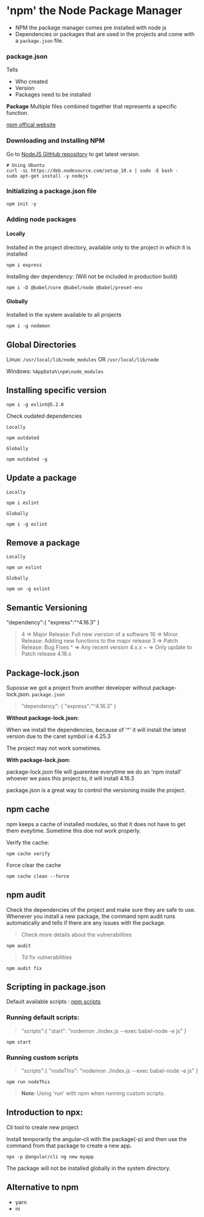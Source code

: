 # 'npm' the Node Package Manager
- NPM the package manager comes pre installed with node js
- Dependencies or packages that are used in the projects and come with a `package.json` file.
 
### package.json
 Tells
 - Who created
 - Version
 - Packages need to be installed

**Package**
Multiple files combined together that represents a specific function.

[npm offical website](https://www.npmjs.com/)
 
 ### Downloading and installing NPM
 
Go to [NodeJS GitHub repository](https://github.com/nodesource/distributions) to get latest version.

```
# Using Ubuntu
curl -sL https://deb.nodesource.com/setup_10.x | sudo -E bash -
sudo apt-get install -y nodejs
```

### Initializing a package.json file
```
npm init -y
```

### Adding node packages

#### Locally
Installed in the project directory, available only to the project in which it is installed
```
npm i express
```
Installing dev dependency: (Will not be included in production build)
```
npm i -D @babel/core @babel/node @babel/preset-env
```
#### Globally
Installed in the system available to all projects
```
npm i -g nodemon
```

## Global Directories

Linux:
`/usr/local/lib/node_modules`
 OR
`/usr/local/lib/node`

Windows:
`%AppData%\npm\node_modules`

## Installing specific version

```
npm i -g eslint@5.2.0
```
Check oudated dependencies

`Locally`

```
npm outdated
```

`Globally`
```
npm outdated -g
```

## Update a package
`Locally`
```
npm i eslint
```
`Globally`
```
npm i -g eslint
```
## Remove a package

`Locally`
```
npm un eslint
```
`Globally`
```
npm un -g eslint
```
## Semantic Versioning
"dependency":{
"express":"^4.16.3"
}

> 4 => Major Release: Full new vwrsion of a software
16 => Minor Release: Adding new functions to the major release
3 => Patch Release: Bug Fixes
^ => Any recent version 4.x.x
~ => Only update to Patch release 4.16.x

## Package-lock.json

Suposse we got a project from another developer without package-lock.json.
`package.json`
> "dependency": {
"express":"^4.16.3"
}

**Without package-lock.json:**

When we install the dependencies, because of '^' it will install the latest version due to the caret symbol i.e 4.25.3

The project may not work sometimes.

**With package-lock.json:** 

package-lock.json file will guarentee everytime we do an 'npm install' whoever we pass this project to, it will install 4.16.3


package.json is a great way to control the versioning inside the project.

## npm cache

npm keeps a cache of installed modules, so that it does not have to get them eveytime.  Sometime this doe not work properly.



Verify the cache:

```
npm cache verify
```

Force clear the cache
```
npm cache clean --force
```

## npm audit
Check the dependencies of the project and make sure they are safe to use.
Whenever you install a new package, the command npm audit runs automatically and tells if there are any issues with the package.

> Check more details about the vulnerabilities

```
npm audit
```

> Td fix vulnerabilities

```
npm audit fix
```

## Scripting in package.json

Default available scripts : [npm scripts](https://docs.npmjs.com/misc/scripts)

### Running default scripts:

> "scripts":{
"start": "nodemon ./index.js --exec babel-node -e js"
}

```
npm start
```

### Running custom scripts
> "scripts":{
"nodeThis": "nodemon ./index.js --exec babel-node -e js"
}

```
npm run nodeThis
```
> **Note**:
> Using 'run' with npm when running custom scripts.

## Introduction to npx:

Cli tool to create new project

Install temporarily the angular-cli with the package(-p)  and then use the command  from that package  to create a new app.
```
npx -p @angular/cli ng new myapp
```

The package will not be installed globally in the system directory.

## Alternative to npm
- yarn 
- ni
